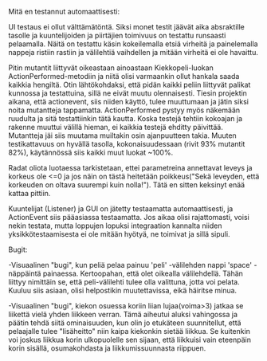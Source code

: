 Mitä en testannut automaattisesti:

UI testaus ei ollut välttämätöntä. Siksi monet testit jäävät aika absraktille tasolle ja kuuntelijoiden ja piirtäjien toimivuus on testattu runsaasti pelaamalla. Näitä on testattu käsin kokeilemalla etsiä virheitä ja painelemalla nappeja ristiin rastiin ja välilehtiä vaihdellen ja mitään virheitä ei ole havaittu.

Pitin mutantit liittyvät oikeastaan ainoastaan Kiekkopeli-luokan ActionPerformed-metodiin ja niitä olisi varmaankin ollut hankala saada kaikkia hengiltä. Otin lähtökohdaksi, että pidän kaikki peliin liittyvät palikat kunnossa ja testattuina, sillä ne eivät muutu olennaisesti. Tiesin projektin aikana, että actionevent, siis niiden käyttö, tulee muuttumaan ja jätin siksi noita mutantteja tappamatta. ActionPerformed pystyy myös näkemään ruudulta ja sitä testattiinkin tätä kautta. Koska testejä tehtiin kokoajan ja rakenne muuttui välillä hieman, ei kaikkia testejä ehditty päivittää. Mutantteja jäi siis muutama muiltakin osin ajanpuutteen takia. Muuten testikattavuus on hyvällä tasolla, kokonaisuudessaan (rivit 93% mutantit 82%), käytännössä siis kaikki muut luokat ~100%.

Radat oliota luotaessa tarkistetaan, ettei parametreina annettavat leveys ja korkeus ole <=0 ja jos näin on tästä heitetään poikkeus("Sekä leveyden, että korkeuden on oltava suurempi kuin nolla!"). Tätä en sitten keksinyt enää kattaa pittiin.

Kuuntelijat (Listener) ja GUI on jätetty testaamatta automaattisesti, ja ActionEvent siis pääasiassa testaamatta. Jos aikaa olisi rajattomasti, voisi nekin testata, mutta loppujen lopuksi integraation kannalta niiden yksikkötestaamisesta ei ole mitään hyötyä, ne toimivat ja sillä sipuli.

Bugit:


-Visuaalinen "bugi", kun peliä pelaa painuu 'peli' -välilehden nappi 'space' -näppäintä painaessa. Kertoopahan, että olet oikealla välilehdellä. Tähän liittyy nimittäin se, että peli-välilehti tulee olla valittuna, jotta voi pelata. Kuuluu siis asiaan, olisi helpostikin muutettavissa, eikä häiritse minua.

-Visuaalinen "bugi", kiekon osuessa koriin liian lujaa(voima>3) jatkaa se liikettä vielä yhden liikkeen verran. Tämä aiheutui aluksi vahingossa ja päätin tehdä siitä ominaisuuden, kun olin jo etukäteen suunnitellut, että pelaajalle tulee "lisäheitto" niin kaipa kiekonkin sietää liikkua. Se kuitenkin voi joskus liikkua korin ulkopuolelle sen sijaan, että liikkuisi vain eteenpäin korin sisällä, osumakohdasta ja liikkumissuunnasta riippuen.
